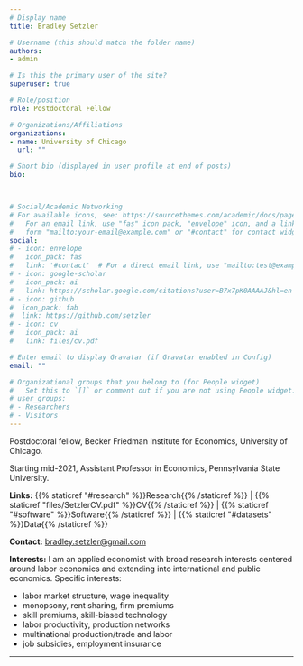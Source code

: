 ```yaml
---
# Display name
title: Bradley Setzler

# Username (this should match the folder name)
authors:
- admin

# Is this the primary user of the site?
superuser: true

# Role/position
role: Postdoctoral Fellow

# Organizations/Affiliations
organizations:
- name: University of Chicago
  url: ""

# Short bio (displayed in user profile at end of posts)
bio: 



# Social/Academic Networking
# For available icons, see: https://sourcethemes.com/academic/docs/page-builder/#icons
#   For an email link, use "fas" icon pack, "envelope" icon, and a link in the
#   form "mailto:your-email@example.com" or "#contact" for contact widget.
social:
# - icon: envelope
#   icon_pack: fas
#   link: '#contact'  # For a direct email link, use "mailto:test@example.org".
# - icon: google-scholar
#   icon_pack: ai
#   link: https://scholar.google.com/citations?user=B7x7pK0AAAAJ&hl=en
# - icon: github
#  icon_pack: fab
#  link: https://github.com/setzler
# - icon: cv
#   icon_pack: ai
#   link: files/cv.pdf

# Enter email to display Gravatar (if Gravatar enabled in Config)
email: ""

# Organizational groups that you belong to (for People widget)
#   Set this to `[]` or comment out if you are not using People widget.
# user_groups:
# - Researchers
# - Visitors
---
```


Postdoctoral fellow, Becker Friedman Institute for Economics, University of Chicago.

Starting mid-2021, Assistant Professor in Economics, Pennsylvania State University.

**Links:** {{% staticref "#research" %}}Research{{% /staticref %}} | {{% staticref "files/SetzlerCV.pdf" %}}CV{{% /staticref %}} | {{% staticref "#software" %}}Software{{% /staticref %}} | {{% staticref "#datasets" %}}Data{{% /staticref %}}

**Contact:** bradley.setzler@gmail.com

**Interests:** I am an applied economist with broad research interests centered around labor economics and extending into international and public economics. Specific interests:
- labor market structure, wage inequality
- monopsony, rent sharing, firm premiums
- skill premiums, skill-biased technology
- labor productivity, production networks
- multinational production/trade and labor
- job subsidies, employment insurance


-------

